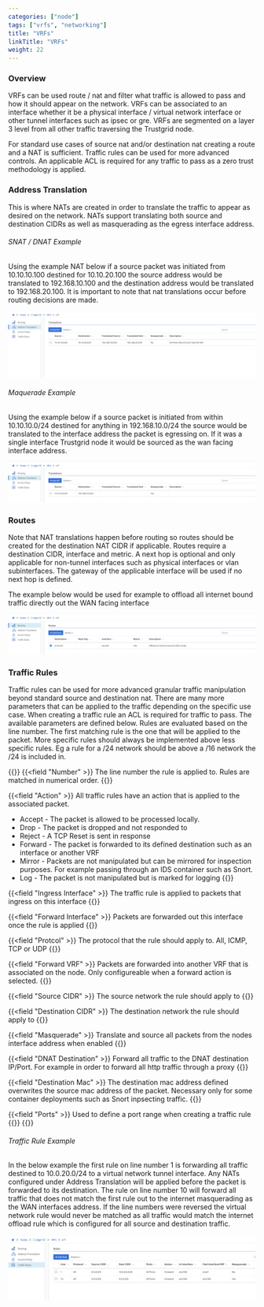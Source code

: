 ```yaml
---
categories: ["node"]
tags: ["vrfs", "networking"]
title: "VRFs"
linkTitle: "VRFs"
weight: 22
---
```


### Overview

VRFs can be used route / nat and filter what traffic is allowed to pass and how it should appear on the network. VRFs can be associated to an interface whether it be a physical interface / virtual network interface or other tunnel interfaces such as ipsec or gre. VRFs are segmented on a layer 3 level from all other traffic traversing the Trustgrid node.

For standard use cases of source nat and/or destination nat creating a route and a NAT is sufficient. Traffic rules can be used for more advanced controls. An applicable ACL is required for any traffic to pass as a zero trust methodology is applied.

### Address Translation

This is where NATs are created in order to translate the traffic to appear as desired on the network.
NATs support translating both source and destination CIDRs as well as masquerading as the egress interface address.

###### SNAT / DNAT Example

Using the example NAT below if a source packet was initiated from 10.10.10.100 destined for 10.10.20.100 the source address would be translated to 192.168.10.100 and the destination address would be translated to 192.168.20.100.
It is important to note that nat translations occur before routing decisions are made.

![img](nat1.png)

###### Maquerade Example

Using the example below if a source packet is initiated from within 10.10.10.0/24 destined for anything in 192.168.10.0/24 the source would be translated to the interface address the packet is egressing on. If it was a single interface Trustgrid node it would be sourced as the wan facing interface address.

![img](masquerade1.png)

### Routes

Note that NAT translations happen before routing so routes should be created for the destination NAT CIDR if applicable.
Routes require a destination CIDR, interface and metric.
A next hop is optional and only applicable for non-tunnel interfaces such as physical interfaces or vlan subinterfaces.
The gateway of the applicable interface will be used if no next hop is defined.

The example below would be used for example to offload all internet bound traffic directly out the WAN facing interface

![img](offload.png)

### Traffic Rules

Traffic rules can be used for more advanced granular traffic manipulation beyond standard source and destination nat.
There are many more parameters that can be applied to the traffic depending on the specific use case.
When creating a traffic rule an ACL is required for traffic to pass. The available parameters are defined below.
Rules are evaluated based on the line number. The first matching rule is the one that will be applied to the packet.
More specific rules should always be implemented above less specific rules. Eg a rule for a /24 network should be above a /16 network the /24 is included in.

{{<fields>}}
{{<field "Number" >}}
The line number the rule is applied to. Rules are matched in numerical order.
{{</field >}}

{{<field "Action" >}}
All traffic rules have an action that is applied to the associated packet.

- Accept - The packet is allowed to be processed locally.
- Drop - The packet is dropped and not responded to
- Reject - A TCP Reset is sent in response
- Forward - The packet is forwarded to its defined destination such as an interface or another VRF
- Mirror - Packets are not manipulated but can be mirrored for inspection purposes.
  For example passing through an IDS container such as Snort.
- Log - The packet is not manipulated but is marked for logging
  {{</field >}}

{{<field "Ingress Interface" >}}
The traffic rule is applied to packets that ingress on this interface
{{</field >}}

{{<field "Forward Interface" >}}
Packets are forwarded out this interface once the rule is applied
{{</field >}}

{{<field "Protcol" >}}
The protocol that the rule should apply to. All, ICMP, TCP or UDP
{{</field >}}

{{<field "Forward VRF" >}}
Packets are forwarded into another VRF that is associated on the node. Only configureable when a forward action is selected.
{{</field >}}

{{<field "Source CIDR" >}}
The source network the rule should apply to
{{</field >}}

{{<field "Destination CIDR" >}}
The destination network the rule should apply to
{{</field >}}

{{<field "Masquerade" >}}
Translate and source all packets from the nodes interface address when enabled
{{</field >}}

{{<field "DNAT Destination" >}}
Forward all traffic to the DNAT destination IP/Port. For example in order to forward all http traffic through a proxy
{{</field >}}

{{<field "Destination Mac" >}}
The destination mac address defined overwrites the source mac address of the packet. Necessary only for some container deployments such as Snort inpsecting traffic.
{{</field >}}

{{<field "Ports" >}}
Used to define a port range when creating a traffic rule
{{</field >}}
{{</fields>}}

###### Traffic Rule Example

In the below example the first rule on line number 1 is forwarding all traffic destined to 10.0.20.0/24 to a virtual network tunnel interface. Any NATs configured under Address Translation will be applied before the packet is forwarded to its destination. The rule on line number 10 will forward all traffic that does not match the first rule out to the internet masquerading as the WAN interfaces address.
If the line numbers were reversed the virtual network rule would never be matched as all traffic would match the internet offload rule which is configured for all source and destination traffic.

![img](trafficrule1.png)
